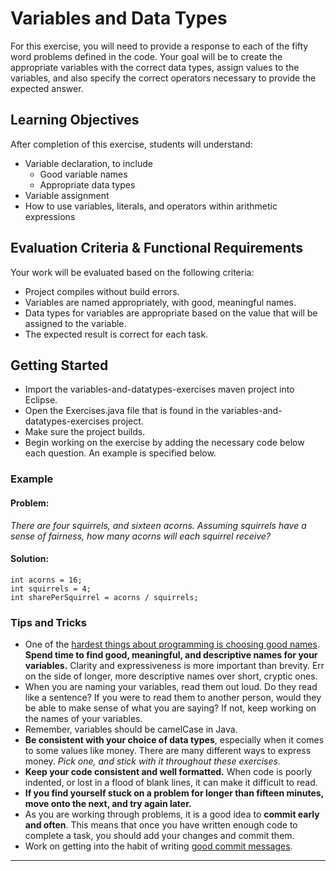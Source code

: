 # Variables and Data Types

For this exercise, you will need to provide a response to each of the fifty word problems defined in the code. Your goal will be to create the appropriate variables with the correct data types, assign values to the variables, and also specify the correct operators necessary to provide the expected answer.

## Learning Objectives

After completion of this exercise, students will understand:

* Variable declaration, to include
    * Good variable names
    * Appropriate data types
* Variable assignment
* How to use variables, literals, and operators within arithmetic expressions

## Evaluation Criteria & Functional Requirements

Your work will be evaluated based on the following criteria:
* Project compiles without build errors.
* Variables are named appropriately, with good, meaningful names.
* Data types for variables are appropriate based on the value that will be assigned to the variable.
* The expected result is correct for each task.

## Getting Started

* Import the variables-and-datatypes-exercises maven project into Eclipse.
* Open the Exercises.java file that is found in the variables-and-datatypes-exercises project.
* Make sure the project builds.
* Begin working on the exercise by adding the necessary code below each question. An example is specified below.

### Example

#### Problem:

*There are four squirrels, and sixteen acorns. Assuming squirrels have a sense of fairness, how many acorns will each squirrel receive?*

#### Solution:

```
int acorns = 16;
int squirrels = 4;
int sharePerSquirrel = acorns / squirrels;
```

### Tips and Tricks

* One of the [hardest things about programming is choosing good names][naming-things-is-hard]. **Spend time to find good, meaningful, and descriptive names for your variables.** Clarity and expressiveness is more important than brevity. Err on the side of longer, more descriptive names over short, cryptic ones.
* When you are naming your variables, read them out loud. Do they read like a sentence? If you were to read them to another person, would they be able to make sense of what you are saying? If not, keep working on the names of your variables.
* Remember, variables should be camelCase in Java.
* **Be consistent with your choice of data types**, especially when it comes to some values like money. There are many different ways to express money. *Pick one, and stick with it throughout these exercises.*
* **Keep your code consistent and well formatted.** When code is poorly indented, or lost in a flood of blank lines, it can make it difficult to read.
* **If you find yourself stuck on a problem for longer than fifteen minutes, move onto the next, and try again later.**
* As you are working through problems, it is a good idea to **commit early and often**. This means that once you have written enough code to complete a task, you should add your changes and commit them.
* Work on getting into the habit of writing [good commit messages][good-commit-messages].

---

[good-commit-messages]: https://chris.beams.io/posts/git-commit/
[naming-things-is-hard]: https://hilton.org.uk/blog/why-naming-things-is-hard
